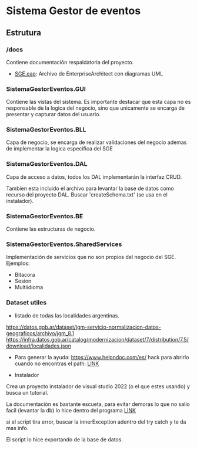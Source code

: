 # Sistema Gestor de eventos

## Estrutura

### /docs

Contiene documentación respaldatoria del proyecto.

* [SGE.eap](/docs/SGE.eap): Archivo de EnterpriseArchitect con diagramas UML


### SistemaGestorEventos.GUI

Contiene las vistas del sistema.
Es importante destacar que esta capa no es responsable de la logica del negocio, sino que unicamente se encarga de presentar y capturar datos del usuario.

### SistemaGestorEventos.BLL

Capa de negocio, se encarga de realizar validaciones del negocio ademas de implementar la logica especifica del SGE

### SistemaGestorEventos.DAL

Capa de acceso a datos, todos los DAL implementarán la interfaz CRUD.

Tambien esta incluido el archivo para levantar la base de datos como recurso del proyecto  DAL.
Buscar 'createSchema.txt' (se usa en el instalador).

### SistemaGestorEventos.BE

Contiene las estructuras de negocio.

### SistemaGestorEventos.SharedServices

Implementación de servicios que no son propios del negocio del SGE.
Ejemplos:
* Bitacora
* Sesion
* Multiidioma



### Dataset utiles
* listado de todas las localidades argentinas.

https://datos.gob.ar/dataset/jgm-servicio-normalizacion-datos-geograficos/archivo/jgm_8.1
https://infra.datos.gob.ar/catalog/modernizacion/dataset/7/distribution/7.5/download/localidades.json

* Para generar la ayuda:
https://www.helpndoc.com/es/
hack para abrirlo cuando no encontras el path: [LINK](https://github.com/fpusderkis/SistemaGestorEventos/blob/master/SistemaGestorEventos.GUI/FirstTime/FirstTimeForm.cs#L57-L68)

* Instalador

Crea un proyecto instalador de visual studio 2022 (o el que estes usando) y busca un tutorial.

La documentación es bastante escueta, para evitar demoras lo que no salio facil (levantar la db) lo hice dentro del programa [LINK](https://github.com/fpusderkis/SistemaGestorEventos/pull/10/files#diff-2c86bfe45ad2da9ced2a7681d32c5386926a9028ecb7b8e29ba5bcbcae637124R93)

si el script tira error, buscar la innerException adentro del try catch y te da mas info.

El script lo hice exportando de la base de datos.
